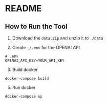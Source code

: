 # README

## How to Run the Tool
1. Download the `data.zip` and unzip it to `./data`

2. Create `./.env` for the OPENAI API

```
# .env
OPENAI_API_KEY=YOUR_API_KEY

```
3. Build docker
```
docker-compose build
```
5. Run docker
```
docker-compose up
```
